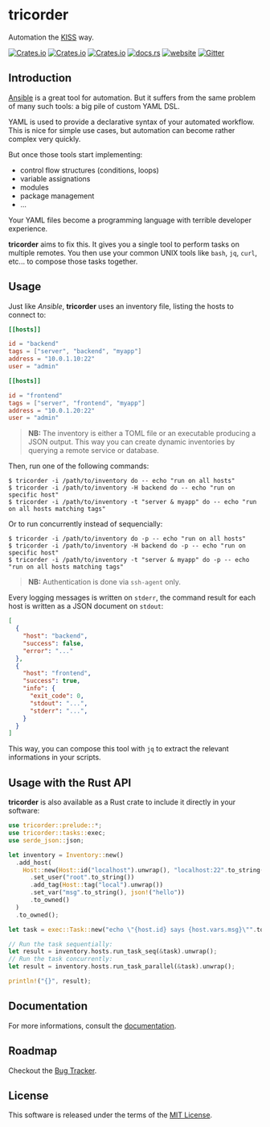 # tricorder

Automation the [KISS](https://en.wikipedia.org/wiki/KISS_principle) way.

[![Crates.io](https://img.shields.io/crates/v/tricorder?style=flat-square)](https://crates.io/crates/tricorder)
[![Crates.io](https://img.shields.io/crates/l/tricorder?style=flat-square)](https://crates.io/crates/tricorder)
[![Crates.io](https://img.shields.io/crates/d/tricorder?style=flat-square)](https://crates.io/crates/tricorder)
[![docs.rs](https://img.shields.io/docsrs/tricorder?style=flat-square)](https://docs.rs/tricorder)
[![website](https://img.shields.io/github/actions/workflow/status/linkdd/tricorder/deploy-site.yml?label=website&style=flat-square)](https://linkdd.github.io/tricorder/)
[![Gitter](https://img.shields.io/gitter/room/linkdd/tricorder?style=flat-square)](https://matrix.to/#/#tricorder:gitter.im)

## Introduction

[Ansible](https://ansible.com) is a great tool for automation. But it suffers
from the same problem of many such tools: a big pile of custom YAML DSL.

YAML is used to provide a declarative syntax of your automated workflow. This is
nice for simple use cases, but automation can become rather complex very
quickly.

But once those tools start implementing:

 - control flow structures (conditions, loops)
 - variable assignations
 - modules
 - package management
 - ...

Your YAML files become a programming language with terrible developer
experience.

**tricorder** aims to fix this. It gives you a single tool to perform tasks on
multiple remotes. You then use your common UNIX tools like `bash`, `jq`, `curl`,
etc... to compose those tasks together.

## Usage

Just like *Ansible*, **tricorder** uses an inventory file, listing the hosts
to connect to:

```toml
[[hosts]]

id = "backend"
tags = ["server", "backend", "myapp"]
address = "10.0.1.10:22"
user = "admin"

[[hosts]]

id = "frontend"
tags = ["server", "frontend", "myapp"]
address = "10.0.1.20:22"
user = "admin"
```

> **NB:** The inventory is either a TOML file or an executable producing a JSON
> output. This way you can create dynamic inventories by querying a remote
> service or database.

Then, run one of the following commands:

```
$ tricorder -i /path/to/inventory do -- echo "run on all hosts"
$ tricorder -i /path/to/inventory -H backend do -- echo "run on specific host"
$ tricorder -i /path/to/inventory -t "server & myapp" do -- echo "run on all hosts matching tags"
```

Or to run concurrently instead of sequencially:

```
$ tricorder -i /path/to/inventory do -p -- echo "run on all hosts"
$ tricorder -i /path/to/inventory -H backend do -p -- echo "run on specific host"
$ tricorder -i /path/to/inventory -t "server & myapp" do -p -- echo "run on all hosts matching tags"
```

> **NB:** Authentication is done via `ssh-agent` only.

Every logging messages is written on `stderr`, the command result for each host
is written as a JSON document on `stdout`:

```json
[
  {
    "host": "backend",
    "success": false,
    "error": "..."
  },
  {
    "host": "frontend",
    "success": true,
    "info": {
      "exit_code": 0,
      "stdout": "...",
      "stderr": "...",
    }
  }
]
```

This way, you can compose this tool with `jq` to extract the relevant informations
in your scripts.

## Usage with the Rust API

**tricorder** is also available as a Rust crate to include it directly in your
software:

```rust
use tricorder::prelude::*;
use tricorder::tasks::exec;
use serde_json::json;

let inventory = Inventory::new()
  .add_host(
    Host::new(Host::id("localhost").unwrap(), "localhost:22".to_string())
      .set_user("root".to_string())
      .add_tag(Host::tag("local").unwrap())
      .set_var("msg".to_string(), json!("hello"))
      .to_owned()
  )
  .to_owned();

let task = exec::Task::new("echo \"{host.id} says {host.vars.msg}\"".to_string());

// Run the task sequentially:
let result = inventory.hosts.run_task_seq(&task).unwrap();
// Run the task concurrently:
let result = inventory.hosts.run_task_parallel(&task).unwrap();

println!("{}", result);
```

## Documentation

For more informations, consult the [documentation](https://docs.rs/tricorder).

## Roadmap

Checkout the [Bug Tracker](https://github.com/linkdd/tricorder/milestones).

## License

This software is released under the terms of the [MIT License](./LICENSE.txt).
